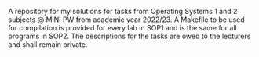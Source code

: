A repository for my solutions for tasks from Operating Systems 1 and 2 subjects @ MiNI PW from academic year 2022/23.
A Makefile to be used for compilation is provided for every lab in SOP1 and is the same for all programs in SOP2.
The descriptions for the tasks are owed to the lecturers and shall remain private.
